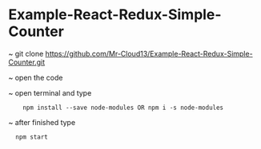 # Example-React-Redux-Simple-Counter

~ git clone https://github.com/Mr-Cloud13/Example-React-Redux-Simple-Counter.git

~ open the code

~ open terminal and type

        npm install --save node-modules OR npm i -s node-modules
        
~ after finished type

      npm start

